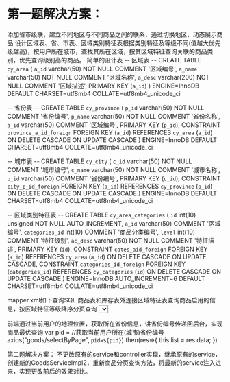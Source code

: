 # 第一题解决方案：
添加省市级联，建立不同地区与不同商品之间的联系，通过切换地区，动态展示商品
设计区域表、省、市表、区域类别特征表根据类别特征及等级不同(值越大优先级越高)，按用户所在城市，查找其所在区域，按其区域特征查询关联的商品类别，优先查询级别高的商品。
简单的设计表
-- 区域表 --
CREATE TABLE `cy_area` (
`a_id` varchar(50) NOT NULL COMMENT '区域编号',
`a_name` varchar(50) NOT NULL COMMENT '区域名称', 
`a_desc` varchar(200) NOT NULL COMMENT '区域描述',
PRIMARY KEY (`a_id`) ) 
ENGINE=InnoDB DEFAULT CHARSET=utf8mb4 COLLATE=utf8mb4_unicode_ci

-- 省份表 -- 
CREATE TABLE `cy_province` (
`p_id` varchar(50) NOT NULL COMMENT '省份编号',
`p_name` varchar(50) NOT NULL COMMENT '省份名称',
`a_id` varchar(50) COMMENT '区域编号',
PRIMARY KEY (`p_id`), 
CONSTRAINT `province_a_id_foreign` FOREIGN KEY (`a_id`) REFERENCES `cy_area` (`a_id`) ON DELETE CASCADE ON UPDATE CASCADE 
) ENGINE=InnoDB DEFAULT CHARSET=utf8mb4 COLLATE=utf8mb4_unicode_ci 

-- 城市表 --
CREATE TABLE `cy_city` ( `c_id` varchar(50) NOT NULL COMMENT '城市编号', `c_name` varchar(50) NOT NULL COMMENT '城市名称',
`p_id` varchar(50) COMMENT '省份编号', 
PRIMARY KEY (`c_id`), 
CONSTRAINT `city_p_id_foreign` FOREIGN KEY (`p_id`) REFERENCES `cy_province` (`p_id`) ON DELETE CASCADE ON UPDATE CASCADE 
) ENGINE=InnoDB DEFAULT CHARSET=utf8mb4 COLLATE=utf8mb4_unicode_ci

-- 区域类别特征表 -- 
CREATE TABLE `cy_area_categories` ( 
`id` int(10) unsigned NOT NULL AUTO_INCREMENT, 
`a_id` varchar(50) COMMENT '区域编号',
`categories_id` int(10) COMMENT '商品分类编号', 
`level` int(10) COMMENT '特征级别', 
`ac_desc` varchar(50) NOT NULL COMMENT '特征描述',
PRIMARY KEY (`id`), 
CONSTRAINT `cates_aid_foreign` FOREIGN KEY (`a_id`) REFERENCES `cy_area` (`a_id`) ON DELETE CASCADE ON UPDATE CASCADE, CONSTRAINT `categories_id_foreign` FOREIGN KEY (`categories_id`) REFERENCES `cy_categories` (`id`) ON DELETE CASCADE ON UPDATE CASCADE 
) ENGINE=InnoDB AUTO_INCREMENT=6 DEFAULT CHARSET=utf8mb4 COLLATE=utf8mb4_unicode_ci 

mapper.xml如下查询SQL
商品表和库存表外连接区域特征表查询商品启用的信息，按区域特征等级降序分页查询
<select id="selectByPage" resultType="goods">
select g.* from cy_goods g inner join cy_goods_sku k on g.id=k.goods_id left join cy_area_categories c on c.categories_id=g.cate_id and c.a_id=(select a_id from cy_province where p_id=#{pid}) order by c.level desc
limit ${limit},${size} 
</select>

前端通过当前用户的地理位置，获取所在省份信息，讲省份编号传递回后台，实现商品最优查询
var pid = //获取当前用户所在(城市)省份编号 
axios("goods/selectByPage", `pid=${pid}`).then(res=>{ this.list = res.data; 
})

第二题解决方案：
不更改原有的service和controller实现，继承原有的service，创建新的GoodsServiceImpl2，重新商品分页查询方法，将最新的service注入进来，实现更改前后的效果对比。
